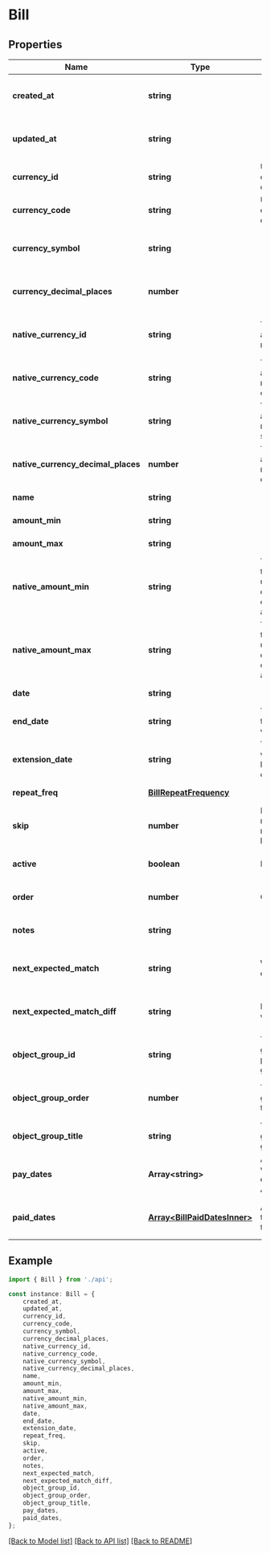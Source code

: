 # Bill


## Properties

Name | Type | Description | Notes
------------ | ------------- | ------------- | -------------
**created_at** | **string** |  | [optional] [readonly] [default to undefined]
**updated_at** | **string** |  | [optional] [readonly] [default to undefined]
**currency_id** | **string** | Use either currency_id or currency_code | [optional] [default to undefined]
**currency_code** | **string** | Use either currency_id or currency_code | [optional] [default to undefined]
**currency_symbol** | **string** |  | [optional] [readonly] [default to undefined]
**currency_decimal_places** | **number** |  | [optional] [readonly] [default to undefined]
**native_currency_id** | **string** | The administration\&#39;s native currency ID. | [optional] [readonly] [default to undefined]
**native_currency_code** | **string** | The administration\&#39;s native currency code. | [optional] [readonly] [default to undefined]
**native_currency_symbol** | **string** | The administration\&#39;s native currency symbol. | [optional] [readonly] [default to undefined]
**native_currency_decimal_places** | **number** | The administration\&#39;s native currency decimal places. | [optional] [readonly] [default to undefined]
**name** | **string** |  | [default to undefined]
**amount_min** | **string** |  | [default to undefined]
**amount_max** | **string** |  | [default to undefined]
**native_amount_min** | **string** | The max amount of this bill in the user\&#39;s native currency, if the original amount is in a different currency. | [optional] [readonly] [default to undefined]
**native_amount_max** | **string** | The min amount of this bill in the user\&#39;s native currency, if the original amount is in a different currency. | [optional] [readonly] [default to undefined]
**date** | **string** |  | [default to undefined]
**end_date** | **string** | The date after which this bill is no longer valid or applicable | [optional] [default to undefined]
**extension_date** | **string** | The date before which the bill must be renewed (or cancelled) | [optional] [default to undefined]
**repeat_freq** | [**BillRepeatFrequency**](BillRepeatFrequency.md) |  | [default to undefined]
**skip** | **number** | How often the bill must be skipped. 1 means a bi-monthly bill. | [optional] [default to undefined]
**active** | **boolean** | If the bill is active. | [optional] [default to undefined]
**order** | **number** | Order of the bill. | [optional] [default to undefined]
**notes** | **string** |  | [optional] [default to undefined]
**next_expected_match** | **string** | When the bill is expected to be due. | [optional] [readonly] [default to undefined]
**next_expected_match_diff** | **string** | Formatted (locally) when the bill is due. | [optional] [readonly] [default to undefined]
**object_group_id** | **string** | The group ID of the group this object is part of. NULL if no group. | [optional] [default to undefined]
**object_group_order** | **number** | The order of the group. At least 1, for the highest sorting. | [optional] [readonly] [default to undefined]
**object_group_title** | **string** | The name of the group. NULL if no group. | [optional] [default to undefined]
**pay_dates** | **Array&lt;string&gt;** | Array of future dates when the bill is expected to be paid. Autogenerated. | [optional] [readonly] [default to undefined]
**paid_dates** | [**Array&lt;BillPaidDatesInner&gt;**](BillPaidDatesInner.md) | Array of past transactions when the bill was paid. | [optional] [readonly] [default to undefined]

## Example

```typescript
import { Bill } from './api';

const instance: Bill = {
    created_at,
    updated_at,
    currency_id,
    currency_code,
    currency_symbol,
    currency_decimal_places,
    native_currency_id,
    native_currency_code,
    native_currency_symbol,
    native_currency_decimal_places,
    name,
    amount_min,
    amount_max,
    native_amount_min,
    native_amount_max,
    date,
    end_date,
    extension_date,
    repeat_freq,
    skip,
    active,
    order,
    notes,
    next_expected_match,
    next_expected_match_diff,
    object_group_id,
    object_group_order,
    object_group_title,
    pay_dates,
    paid_dates,
};
```

[[Back to Model list]](../README.md#documentation-for-models) [[Back to API list]](../README.md#documentation-for-api-endpoints) [[Back to README]](../README.md)

